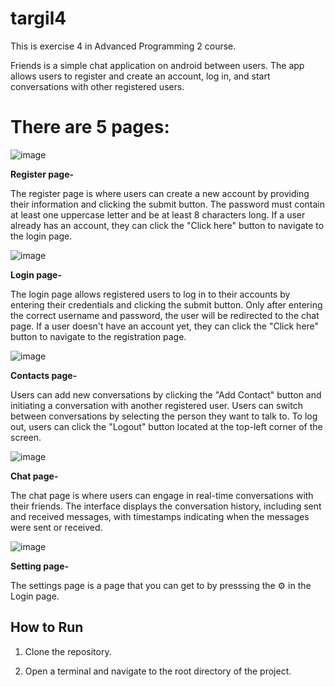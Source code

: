 # targil4

This is exercise 4 in Advanced Programming 2 course.

Friends is a simple chat application on android between users.
The app allows users to register and create an account, log in, and start conversations with other registered users.

# There are 5  pages:

![image](https://github.com/EladSoffer/targil4/assets/116814174/92ebd3a9-7cb5-4886-9a1e-906ec603e860)
<br />

**Register page-**

The register page is where users can create a new account by providing their information and clicking the submit button.
The password must contain at least one uppercase letter and be at least 8 characters long. If a user already has an account, they can click the "Click here" button to navigate to the login page.

![image](https://github.com/EladSoffer/targil4/assets/116814174/36fd0ebc-2443-4a8c-9ffc-f3c3124809c1)


**Login page-**

The login page allows registered users to log in to their accounts by entering their credentials and clicking the submit button.
Only after entering the correct username and password, the user will be redirected to the chat page.
If a user doesn't have an account yet, they can click the "Click here" button to navigate to the registration page.

![image](https://github.com/EladSoffer/targil4/assets/116814174/2641a6bb-f1be-4d99-9e22-055ca656228c)


**Contacts page-**

Users can add new conversations by clicking the "Add Contact" button and initiating a conversation with another registered user.
Users can switch between conversations by selecting the person they want to talk to.
To log out, users can click the "Logout" button located at the top-left corner of the screen.

![image](https://github.com/EladSoffer/targil4/assets/116814174/418179ba-f850-4a5f-a39e-be98d0afefdf)


**Chat page-**

The chat page is where users can engage in real-time conversations with their friends.
The interface displays the conversation history, including sent and received messages,
with timestamps indicating when the messages were sent or received.

![image](https://github.com/EladSoffer/targil4/assets/116814174/664a9abf-0c2c-4656-b8df-f4bfd69862c0)

**Setting page-**

The settings page is a page that you can get to by presssing the ⚙️ in the Login page.


## How to Run
1. Clone the repository.

2. Open a terminal and navigate to the root directory of the project.



